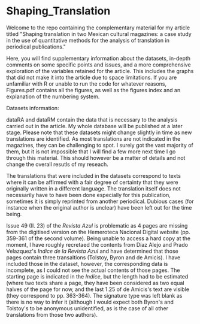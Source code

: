 # Shaping_Translation
Welcome to the repo containing the complementary material for my article titled "Shaping translation in two Mexican cultural magazines:  a case study in the use of quantitative methods for the analysis of translation in periodical publications."


Here, you will find supplementary information about the datasets, in-depth comments on some specific points and issues, and a more comprehensive exploration of the variables retained for the article. 
This includes the graphs that did not make it into the article due to space limitations. If you are unfamiliar with R or unable to run the code for whatever reasons, Figures.pdf contains all the figures, as well as the figures index and an explanation of the numbering system.




Datasets information:

dataRA and dataRM contain the data that is necessary to the analysis carried out in the article. My whole database will be published at a later stage. Please note that these datasets might change slightly in time as new translations are identified. As most translations are not indicated in the magazines, they can be challenging to spot. I surely got the vast majority of them, but it is not impossible that I will find a few more next time I go through this material. This should however be a matter of details and not change the overall resutls of my reseach.


The translations that were included in the datasets correspond to texts where it can be affirmed with a fair degree of certainty that they were originally written in a different language. The translation itself does not necessarily have to have been done especially for this publication, sometimes it is simply reprinted from another periodical.
Dubious cases (for instance when the original author is unclear) have been left out for the time being. 

Issue 49 (II. 23) of the *Revista Azul* is problematic as 4 pages are missing from the digitised version on the Hemeroteca Nacional Digital website (pp. 359-361 of the second volume). Being unable to access a hard copy at the moment, I have roughly recretaed the contents from Díaz Alejo and Prado Velazquez's *Indice de la Revista Azul* and have determined that those pages contain three transaltions (Tolstoy, Byron and de Amicis). I have included those in the dataset, however, the corresponding data is incomplete, as I could not see the actual contents of those pages. The starting page is indicated in the *Indice*, but the length had to be estimated (where two texts share a page, they have been considered as two equal halves of the page for now, and the last 1.25 of de Amicis's text are visible (they correspond to pp. 363-364). The signature type was left blank as there is no way to infer it (although I would expect both Byron's and Tolstoy's to be anonymous unidentified, as is the case of all other translations from those two authors).

